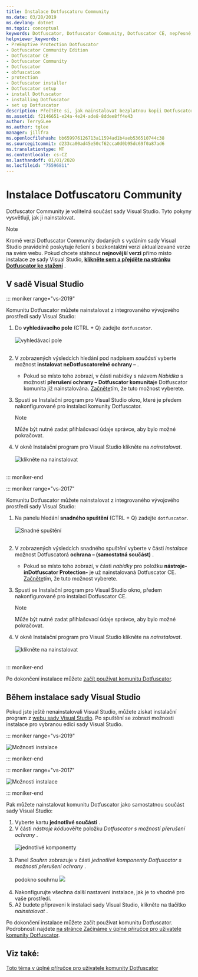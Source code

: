 ```yaml
---
title: Instalace Dotfuscatoru Community
ms.date: 03/28/2019
ms.devlang: dotnet
ms.topic: conceptual
keywords: Dotfuscator, Dotfuscator Community, Dotfuscator CE, nepřesné, bezplatná řešení, bezplatná ochrana, ochrana, Community Edition, zmatene, .NET, free, Visual Studio 2017, Visual Studio 2019, Visual Studio, instalace
helpviewer_keywords:
- PreEmptive Protection Dotfuscator
- Dotfuscator Community Edition
- Dotfuscator CE
- Dotfuscator Community
- Dotfuscator
- obfuscation
- protection
- Dotfuscator installer
- Dotfuscator setup
- install Dotfuscator
- installing Dotfuscator
- set up Dotfuscator
description: Přečtěte si, jak nainstalovat bezplatnou kopii Dotfuscator komunity zahrnuté v aplikaci Visual Studio.
ms.assetid: f2146651-e24a-4e24-ade8-8ddee8ff4e43
author: TerryGLee
ms.author: tglee
manager: jillfra
ms.openlocfilehash: bb659976126713a11594ad1b4aeb536510744c38
ms.sourcegitcommit: d233ca00ad45e50cf62cca0d0b95dc69f0a87ad6
ms.translationtype: MT
ms.contentlocale: cs-CZ
ms.lasthandoff: 01/01/2020
ms.locfileid: "75596811"
---
```

# <a name="install-dotfuscator-community"></a>Instalace Dotfuscatoru Community

Dotfuscator Community je volitelná součást sady Visual Studio.
Tyto pokyny vysvětlují, jak ji nainstalovat.

> [!NOTE]
> Kromě verzí Dotfuscator Community dodaných s vydáním sady Visual Studio pravidelně poskytuje řešení s bezkontaktní verzí aktualizované verze na svém webu.
> Pokud chcete stáhnout **nejnovější verzi** přímo místo instalace ze sady Visual Studio, **[klikněte sem a přejděte na stránku Dotfuscator ke stažení][download]** .

## <a name="within-visual-studio"></a>V sadě Visual Studio

::: moniker range="vs-2019"

Komunitu Dotfuscator můžete nainstalovat z integrovaného vývojového prostředí sady Visual Studio:

1. Do **vyhledávacího pole** (CTRL + Q) zadejte `dotfuscator`. <br/> <br/> ![vyhledávací pole](media/install_in_vs19_12.png) <br/> <br/>

2. V zobrazených výsledcích hledání pod nadpisem *součásti* vyberte možnost **instalovat neDotfuscatorelné ochrany –** .
   * Pokud se místo toho zobrazí, v části nabídky s názvem *Nabídka* s možností **přerušení ochrany – Dotfuscator komunita**je Dotfuscator komunita již nainstalována. [Začněte][get-started]tím, že tuto možnost vyberete.

3. Spustí se Instalační program pro Visual Studio okno, které je předem nakonfigurované pro instalaci komunity Dotfuscator.
   > [!NOTE]
   > Může být nutné zadat přihlašovací údaje správce, aby bylo možné pokračovat.

4. V okně Instalační program pro Visual Studio klikněte na *nainstalovat*. <br/> <br/> ![klikněte na nainstalovat](media/install_in_vs19_34.png) <br/> <br/>

::: moniker-end

::: moniker range="vs-2017"

Komunitu Dotfuscator můžete nainstalovat z integrovaného vývojového prostředí sady Visual Studio:

1. Na panelu hledání **snadného spuštění** (CTRL + Q) zadejte `dotfuscator`. <br/> <br/> ![Snadné spuštění](media/install_from_vs_12.png) <br/> <br/>

2. V zobrazených výsledcích snadného spuštění vyberte v části *instalace* možnost Dotfuscatorá **ochrana – (samostatná součást)** .
   * Pokud se místo toho zobrazí, v části *nabídky* pro položku **nástroje-inDotfuscator Protection-** je už nainstalovaná Dotfuscator CE. [Začněte][get-started]tím, že tuto možnost vyberete.

3. Spustí se Instalační program pro Visual Studio okno, předem nakonfigurované pro instalaci Dotfuscator CE.
   > [!NOTE]
   > Může být nutné zadat přihlašovací údaje správce, aby bylo možné pokračovat.

4. V okně Instalační program pro Visual Studio klikněte na *nainstalovat*. <br/> <br/> ![klikněte na nainstalovat](media/install_from_vs_345.png) <br/> <br/>

::: moniker-end

Po dokončení instalace můžete [začít používat komunitu Dotfuscator][get-started].

## <a name="during-visual-studio-installation"></a>Během instalace sady Visual Studio

Pokud jste ještě nenainstalovali Visual Studio, můžete získat instalační program z [webu sady Visual Studio][vs-install].
Po spuštění se zobrazí možnosti instalace pro vybranou edici sady Visual Studio.

::: moniker range="vs-2019"

![Možnosti instalace](media/install_ui.png)

::: moniker-end

::: moniker range="vs-2017"

![Možnosti instalace](media/install_ui_17.png)

::: moniker-end

Pak můžete nainstalovat komunitu Dotfuscator jako samostatnou součást sady Visual Studio:

1. Vyberte kartu **jednotlivé součásti** .
2. V části *nástroje kódu*ověřte položku *Dotfuscator s možností přerušení ochrany* .<br/> <br/> ![jednotlivé komponenty](media/install_individually_12.png) <br/> <br/>
3. Panel *Souhrn* zobrazuje v části *jednotlivé komponenty* *Dotfuscator s možností přerušení ochrany* . <br/> <br/> podokno souhrnu ![](media/install_individually_3.png) <br/> <br/>
4. Nakonfigurujte všechna další nastavení instalace, jak je to vhodné pro vaše prostředí.
5. Až budete připraveni k instalaci sady Visual Studio, klikněte na tlačítko *nainstalovat* .

Po dokončení instalace můžete začít používat komunitu Dotfuscator. Podrobnosti najdete [na stránce Začínáme v úplné příručce pro uživatele komunity Dotfuscator][get-started].

## <a name="see-also"></a>Viz také:

[Toto téma v úplné příručce pro uživatele komunity Dotfuscator](https://www.preemptive.com/dotfuscator/ce/docs/help/)

<!-- Copyright © 2019 PreEmptive Solutions, LLC -->

[vs-install]:  https://visualstudio.microsoft.com/downloads/
[get-started]:  https://www.preemptive.com/dotfuscator/ce/docs/help/gui_getstarted.html

[download]:  https://www.preemptive.com/products/dotfuscator/downloads

[full]:  https://www.preemptive.com/dotfuscator/ce/docs/help/intro_install.html
